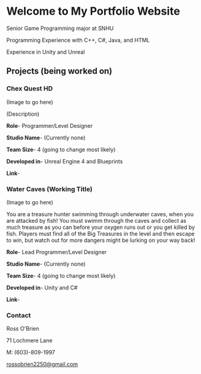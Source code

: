 # Welcome to My Portfolio Website

Senior Game Programming major at SNHU

Programming Experience with C++, C#, Java, and HTML

Experience in Unity and Unreal

## Projects (being worked on)
### Chex Quest HD

(Image to go here)

(Description)

**Role**- Programmer/Level Designer

**Studio Name**- (Currently none)

**Team Size**- 4 (going to change most likely)

**Developed in**- Unreal Engine 4 and Blueprints

**Link**-

### Water Caves (Working Title)

(Image to go here)

You are a treasure hunter swimming through underwater caves, when you are attacked by fish! You must swimm through the caves and collect as much treasure as you can before your oxygen runs out or you get killed by fish. Players must find all of the Big Treasures in the level and then escape to win, but watch out for more dangers might be lurking on your way back!

**Role**- Lead Programmer/Level Designer

**Studio Name**- (Currently none)

**Team Size**- 4 (going to change most likely)

**Developed in**- Unity and C#

**Link**-

### Contact

Ross O'Brien

71 Lochmere Lane

M: (603)-809-1997

rossobrien2250@gmail.com
